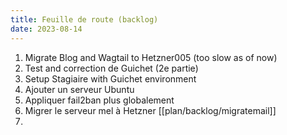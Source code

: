 ```yaml
---
title: Feuille de route (backlog)
date: 2023-08-14
---
```


1. Migrate Blog and Wagtail to Hetzner005 (too slow as of now) 
2. Test and correction de Guichet (2e partie)
4. Setup Stagiaire with Guichet environment
5. Ajouter un serveur Ubuntu 
6. Appliquer fail2ban plus globalement
7. Migrer le serveur mel à Hetzner
   [[plan/backlog/migratemail]]
8. 